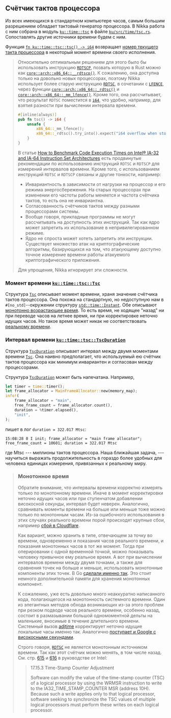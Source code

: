 ## Счётчик тактов процессора

Из всех имеющихся в стандартном компьютере часов, самым большим разрешением
обладает тактовый генератор процессора.
В Nikka работа с ним собрана в модуль
[`ku::time::tsc`](../../doc/ku/time/tsc/index.html)
в файле
[`ku/src/time/tsc.rs`](https://gitlab.com/sergey-v-galtsev/nikka-public/-/blob/master/ku/src/time/tsc.rs).
Сопоставлять другие источники времени будем с ним.

Функция [`fn ku::time::tsc::tsc() -> i64`](../../doc/ku/time/tsc/fn.tsc.html)
возвращает
[номер текущего такта процессора](https://en.wikipedia.org/wiki/Time_Stamp_Counter)
в некоторый момент времени своего исполнения.

> Относительно оптимальным решением для этого было бы использовать инструкцию
> [`RDTSCP`](https://www.felixcloutier.com/x86/rdtscp),
> позвать которую в Rust можно как
> [`core::arch::x86_64::__rdtscp()`](https://doc.rust-lang.org/nightly/core/arch/x86_64/fn.__rdtscp.html).
> К сожалению, она доступна только на довольно новых процессорах,
> поэтому Nikka использует более старую инструкцию
> [`RDTSC`](https://www.felixcloutier.com/x86/rdtsc),
> в сочетании с [`LFENCE`](https://www.felixcloutier.com/x86/lfence),
> через функции
> [`core::arch::x86_64::_rdtsc()`](https://doc.rust-lang.org/nightly/core/arch/x86_64/fn._rdtsc.html)
> и
> [`core::arch::x86_64::_mm_lfence()`](https://doc.rust-lang.org/nightly/core/arch/x86_64/fn._mm_lfence.html).
> Кроме того, она рассчитывает, что результат `RDTSC` поместится в
> [`i64`](https://doc.rust-lang.org/nightly/core/primitive.i64.html),
> что удобно, например, для взятия разности при вычислении интервала времени.
>
> ```rust
> #[inline(always)]
> pub fn tsc() -> i64 {
>     unsafe {
>         x86_64::_mm_lfence();
>         x86_64::_rdtsc().try_into().expect("i64 overflow when storing TSC is expected only after tens of years of uptime")
>     }
> }
> ```
>
> В статье
> [How to Benchmark Code Execution Times on Intel® IA-32 and IA-64 Instruction Set Architectures](https://www.intel.com/content/dam/www/public/us/en/documents/white-papers/ia-32-ia-64-benchmark-code-execution-paper.pdf)
> есть продвинутые рекомендации по использованию инструкций `RDTSC` и `RDTSCP` для измерений интервалов времени.
> Кроме того, с использованием инструкций `RDTSC` и `RDTSCP` связаны и другие тонкости, например:
>
> - Инвариантность в зависимости от нагрузки на процессор и его режима энергосбережения. На старых процессорах при изменении его частоты работы меняется и частота счётчика тактов, то есть она не инвариантна.
> - Согласованность счётчиков тактов между разными процессорами системы.
> - Вообще говоря, прикладные программы не могут рассчитывать на доступность этих инструкций. Так как ядро может запретить их использование в непривилегированном режиме.
> - Ядро не спроста может хотеть запретить эти инструкции. Существует множество атак на криптографические алгоритмы, базирующихся на том, что атакующему доступно точное измерение времени работы атакуемого криптографического приложения.
>
> Для упрощения, Nikka игнорирует эти сложности.


### Момент времени [`ku::time::tsc::Tsc`](../../doc/ku/time/tsc/struct.Tsc.html)


Структура [`Tsc`](../../doc/ku/time/tsc/struct.Tsc.html)
описывает момент времени, храня значение счётчика тактов процессора.
Она похожа на стандартную, но недоступную нам в `#[no_std]`--окружении
структуру
[`std::time::Instant`](https://doc.rust-lang.org/std/time/struct.Instant.html).
Обе описывают [монотонно возрастающее время](https://blog.codeminer42.com/the-monotonic-clock-and-why-you-should-care-about-it/).
То есть время, не ходящее "назад" ни при переводе часов на летнее время, ни при корректировке неточно идущих часов.
Но такое время может никак не соответствовать [реальному времени](https://en.wikipedia.org/wiki/Civil_time).


### Интервал времени [`ku::time::tsc::TscDuration`](../../doc/ku/time/tsc/struct.TscDuration.html)

Структура [`TscDuration`](../../doc/ku/time/tsc/struct.TscDuration.html) описывает
интервал между двумя моментами времени
[`Tsc`](../../doc/ku/time/tsc/struct.Tsc.html).
Она наивно предполагает, что используемый ею счётчик тактов процессора как минимум инвариантен и согласован между процессорами.

Структура [`TscDuration`](../../doc/ku/time/tsc/struct.TscDuration.html)
может быть напечатана. Например,

```rust
let timer = time::timer();
let frame_allocator = MainFrameAllocator::new(memory_map);
info!(
    frame_allocator = "main",
    free_frame_count = frame_allocator.count(),
    duration = %timer.elapsed(),
    "init",
);
```

пишет в лог `duration = 322.017 Mtsc`:

```
15:08:28 0 I init; frame_allocator = "main frame allocator"; free_frame_count = 10601; duration = 322.017 Mtsc
```

где Mtsc --- миллионы тактов процессора.
Наша ближайшая задача, ---
научиться выражать продолжительность в гораздо более удобных для человека единицах измерения, привязанных к реальному миру.


> ### Монотонное время
>
> Обратите внимание, что интервалы времени корректно измерять только по монотонному времени.
> Иначе в момент корректировки неточно идущих часов или при ступенчатом добавлении високосной секунды,
> интервал будет неверен.
> Аналогично, сравнивать моменты времени на больше или меньше тоже можно только по монотонным часам.
> Из-за ошибочного использования в этих случаях реального времени порой происходят крупные сбои, например
> [сбой в Cloudflare](https://blog.cloudflare.com/how-and-why-the-leap-second-affected-cloudflare-dns/).
>
> Как вариант, можно хранить в типе, отвечающем за точку во времени, одновременно и показания часов реального времени,
> и показания монотонных часов в тот же момент.
> Тогда при оперировании с одной временной точкой, можно показывать человеку привычное ему реальное время.
> А вот при вычислении интервалов времени между двумя точками, а также для сравнения точек на больше и меньше,
> использовать монотонные компоненты этих точек.
> В Go [сделали именно так](https://go.googlesource.com/proposal/+/master/design/12914-monotonic.md).
> Это стоит немного дополнительной памяти для хранения монотонных компонент.
>
> К сожалению, уже есть довольно много неаккуратно написанного кода, полагающегося на монотонность системного времени.
> Один из элегантных методов обхода возникающих из-за этого проблем при резком подводе часов реального времени,
> особенно назад, состоит в размазывании большой одномоментной дельты на маленькие,
> вносимые в течение длительного времени.
> Системный вызов [adjtime](https://linux.die.net/man/3/adjtime) корректирует неточно идущие локальные часы именно так.
> Аналогично [поступает и Google с високосными секундами](https://googleblog.blogspot.com/2011/09/time-technology-and-leaping-seconds.html).
>
> Строго говоря, [`RDTSC`](https://www.felixcloutier.com/x86/rdtsc) не является монотонным источником времени.
> Так как этот счётчик можно менять, в том числе назад.
> См. стр. [615](https://xem.github.io/minix86/manual/intel-x86-and-64-manual-vol3/o_fe12b1e2a880e0ce-615.html) и
> [616](https://xem.github.io/minix86/manual/intel-x86-and-64-manual-vol3/o_fe12b1e2a880e0ce-615.html)
> в руководстве от Intel:
>
> > 17.15.3  Time-Stamp Counter Adjustment
> >
> > Software can modify the value of the time-stamp counter (TSC) of a logical processor by using the WRMSR instruction
> > to write to the IA32_TIME_STAMP_COUNTER MSR (address 10H). Because such a write applies only to that
> > logical processor, software seeking to synchronize the TSC values of multiple logical processors must perform these
> > writes on each logical processor.
